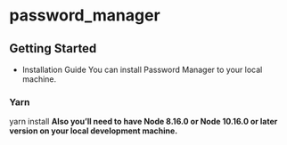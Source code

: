 # password_manager

## Getting Started
- Installation Guide
You can install Password Manager to your local machine.
### Yarn
yarn install
**Also you’ll need to have Node 8.16.0 or Node 10.16.0 or later version on your local development machine.**